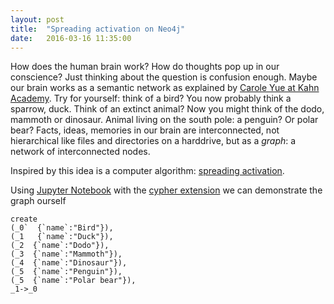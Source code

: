 ```yaml
---
layout: post
title:  "Spreading activation on Neo4j"
date:   2016-03-16 11:35:00
---
```

How does the human brain work? How do thoughts pop up in our conscience? Just thinking about the question is confusion enough. Maybe our brain works as a semantic network as explained by [Carole Yue at Kahn Academy](https://www.khanacademy.org/science/health-and-medicine/executive-systems-of-the-brain/cognition-2014-03-27T18:40:04.738Z/v/semantic-networks-and-spreading-activation).
Try for yourself: think of a bird? You now probably think a sparrow, duck. Think of an extinct animal? Now you might think of the dodo, mammoth or dinosaur. Animal living on the south pole: a penguin? Or polar bear? Facts, ideas, memories in our brain are interconnected, not hierarchical like files and directories on a harddrive, but as a *graph*: a network of interconnected nodes.

Inspired by this idea is a computer algorithm: [spreading activation](https://en.wikipedia.org/wiki/Spreading_activation).

Using [Jupyter Notebook](http://jupyter.readthedocs.org/en/latest/running.html#running) with the [cypher extension](https://github.com/versae/ipython-cypher) we can demonstrate the graph ourself
```
create 
(_0`  {`name`:"Bird"}),
(_1   {`name`:"Duck"}),
(_2  {`name`:"Dodo"}),
(_3  {`name`:"Mammoth"}),
(_4  {`name`:"Dinosaur"}),
(_5  {`name`:"Penguin"}),
(_5  {`name`:"Polar bear"}),
_1->_0
````
